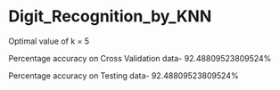 # Digit_Recognition_by_KNN

Optimal value of k = 5

Percentage accuracy on Cross Validation data- 92.48809523809524%

Percentage accuracy on Testing data- 92.48809523809524%
